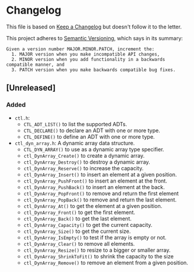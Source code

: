 # Changelog

This file is based on [Keep a Changelog](https://keepachangelog.com/en/1.0.0/) but
doesn't follow it to the letter.

This project adheres to [Semantic Versioning](https://semver.org/spec/v2.0.0.html),
which says in its summary:

    Given a version number MAJOR.MINOR.PATCH, increment the:
      1. MAJOR version when you make incompatible API changes,
      2. MINOR version when you add functionality in a backwards compatible manner, and
      3. PATCH version when you make backwards compatible bug fixes.

## [Unreleased]

### Added

- `ctl.h`:
  - `CTL_ADT_LIST()` to list the supported ADTs.
  - `CTL_DECLARE()` to declare an ADT with one or more type.
  - `CTL_DEFINE()` to define an ADT with one or more type.
- `ctl_dyn_array.h`: A dynamic array data structure.
  - `CTL_DYN_ARRAY()` to use as a dynamic array type specifier.
  - `ctl_DynArray_Create()` to create a dynamic array.
  - `ctl_DynArray_Destroy()` to destroy a dynamic array.
  - `ctl_DynArray_Reserve()` to increase the capacity.
  - `ctl_DynArray_Insert()` to insert an element at a given position.
  - `ctl_DynArray_PushFront()` to insert an element at the front.
  - `ctl_DynArray_PushBack()` to insert an element at the back.
  - `ctl_DynArray_PopFront()` to remove and return the first element
  - `ctl_DynArray_PopBack()` to remove and return the last element.
  - `ctl_DynArray_At()` to get the element at a given position.
  - `ctl_DynArray_Front()` to get the first element.
  - `ctl_DynArray_Back()` to get the last element.
  - `ctl_DynArray_Capacity()` to get the current capacity.
  - `ctl_DynArray_Size()` to get the current size.
  - `ctl_DynArray_IsEmpty()` to test if the array is empty or not.
  - `ctl_DynArray_Clear()` to remove all elements.
  - `ctl_DynArray_Resize()` to resize to a bigger or smaller array.
  - `ctl_DynArray_ShrinkToFit()` to shrink the capacity to the size
  - `ctl_DynArray_Remove()` to remove an element from a given position.
